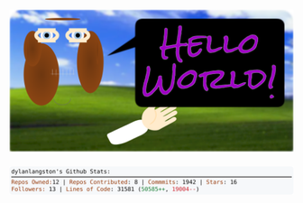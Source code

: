 <!-- 
Version 2.0.24
Built Tue May 28 2024 14:04:04 GMT+0000 (Coordinated Universal Time)
-->

<h1 align="center">
  <a href="./src/ReadMe.md" title="Click to View Source">
    <picture width="100%" alt="Dylan">
      <source media="(prefers-color-scheme: dark)" srcset="dylan-dark.svg?version=2.0.24">
      <img src="dylan-light.svg?version=2.0.24" alt="Dylan">
    </picture>
  </a>
</h1>

<div align="center">
  <picture width="100%" alt="Profile Info and Stats">
    <source media="(prefers-color-scheme: dark)" srcset="stats-dark.svg?version=2.0.24">
    <img src="stats-light.svg?version=2.0.24" alt="Profile Info and Stats">
  </picture>
</div>
